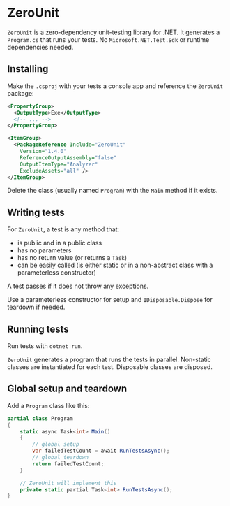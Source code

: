 # ZeroUnit

`ZeroUnit` is a zero-dependency unit-testing library for .NET. It generates a `Program.cs` that runs your tests. No `Microsoft.NET.Test.Sdk` or runtime dependencies needed.

## Installing

Make the `.csproj` with your tests a console app and reference the `ZeroUnit` package:

```xml
<PropertyGroup>
  <OutputType>Exe</OutputType>
  <!-- ... -->
</PropertyGroup>

<ItemGroup>
  <PackageReference Include="ZeroUnit"
    Version="1.4.0"
    ReferenceOutputAssembly="false"
    OutputItemType="Analyzer"
    ExcludeAssets="all" />
</ItemGroup>
```

Delete the class (usually named `Program`) with the `Main` method if it exists.

## Writing tests

For `ZeroUnit`, a test is any method that:

* is public and in a public class
* has no parameters
* has no return value (or returns a `Task`)
* can be easily called (is either static or in a non-abstract class with a parameterless constructor)

A test passes if it does not throw any exceptions.

Use a parameterless constructor for setup and `IDisposable.Dispose` for teardown if needed.

## Running tests

Run tests with `dotnet run`.

`ZeroUnit` generates a program that runs the tests in parallel. Non-static classes are instantiated for each test. Disposable classes are disposed.

## Global setup and teardown

Add a `Program` class like this:

```csharp
partial class Program
{
    static async Task<int> Main()
    {
        // global setup
        var failedTestCount = await RunTestsAsync();
        // global teardown
        return failedTestCount;
    }

    // ZeroUnit will implement this
    private static partial Task<int> RunTestsAsync();
}
```
